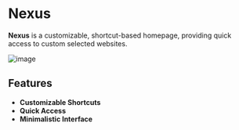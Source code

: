 # Nexus

**Nexus** is a customizable, shortcut-based homepage, providing quick access to custom selected websites.

![image](https://github.com/user-attachments/assets/c4c47230-dcf5-4553-a58b-27b82f0d4dab)

## Features
- **Customizable Shortcuts**
- **Quick Access**
- **Minimalistic Interface**
